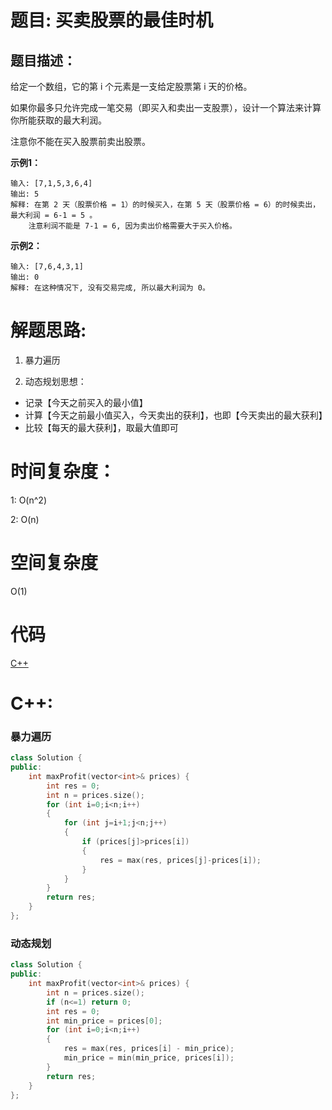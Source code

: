 # 题目: 买卖股票的最佳时机

## 题目描述：
给定一个数组，它的第 i 个元素是一支给定股票第 i 天的价格。

如果你最多只允许完成一笔交易（即买入和卖出一支股票），设计一个算法来计算你所能获取的最大利润。

注意你不能在买入股票前卖出股票。

**示例1：**
 ```
 输入: [7,1,5,3,6,4]
输出: 5
解释: 在第 2 天（股票价格 = 1）的时候买入，在第 5 天（股票价格 = 6）的时候卖出，最大利润 = 6-1 = 5 。
     注意利润不能是 7-1 = 6, 因为卖出价格需要大于买入价格。
 ```

**示例2：**
 ```
输入: [7,6,4,3,1]
输出: 0
解释: 在这种情况下, 没有交易完成, 所以最大利润为 0。
 ```

# 解题思路:
  1) 暴力遍历
  
 2) 动态规划思想：
  
   - 记录【今天之前买入的最小值】
   - 计算【今天之前最小值买入，今天卖出的获利】，也即【今天卖出的最大获利】
   - 比较【每天的最大获利】，取最大值即可
# 时间复杂度：
1: O(n^2)

2: O(n)
# 空间复杂度
 O(1)
# 代码

[C++](./Extract_Unique_Integers.cpp)
# C++: 
###  暴力遍历
```c++
class Solution {
public:
    int maxProfit(vector<int>& prices) {
        int res = 0;
        int n = prices.size();
        for (int i=0;i<n;i++)
        {
            for (int j=i+1;j<n;j++)
            {
                if (prices[j]>prices[i])
                {
                    res = max(res, prices[j]-prices[i]);
                }
            }
        }
        return res;
    }
};
```

### 动态规划
```c++
class Solution {
public:
    int maxProfit(vector<int>& prices) {
        int n = prices.size();
        if (n<=1) return 0;
        int res = 0;
        int min_price = prices[0];
        for (int i=0;i<n;i++)
        {
            res = max(res, prices[i] - min_price);
            min_price = min(min_price, prices[i]);
        }
        return res;
    }
};
```

